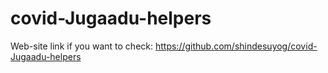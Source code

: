 # covid-Jugaadu-helpers

Web-site link if you want to check: 
https://github.com/shindesuyog/covid-Jugaadu-helpers
